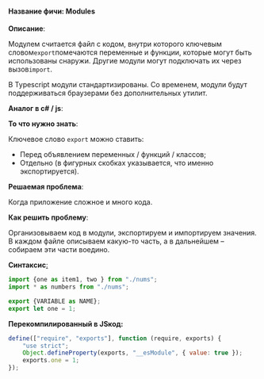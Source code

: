 #### **Название фичи: Modules**

**Описание**:

Модулем считается файл с кодом, внутри которого ключевым словом`export`помечаются переменные и функции, которые могут быть использованы снаружи. Другие модули могут подключать их через вызов`import`. 

В Typescript модули стандартизированы. Со временем, модули будут поддерживаться браузерами без дополнительных утилит.

**Аналог в c\# / js**:

**То что нужно знать**:

Ключевое слово `export` можно ставить:

* Перед объявлением переменных / функций / классов;
* Отдельно \(в фигурных скобках указывается, что именно экспортируется\).

**Решаемая проблема**:

Когда приложение сложное и много кода. 

**Как решить проблему**:

Организовываем код в модули, экспортируем и импортируем значения. В каждом файле описываем какую-то часть, а в дальнейшем – собираем эти части воедино.

**Синтаксис**[:](https://citifox.ru/event/adidas-dance-battle/)

```js
import {one as item1, two } from "./nums";
import * as numbers from "./nums";

export {VARIABLE as NAME};
export let one = 1;
```

**Перекомпилированный в JSкод:**

```js
define(["require", "exports"], function (require, exports) {
    "use strict";
    Object.defineProperty(exports, "__esModule", { value: true });
    exports.one = 1;
});
```



